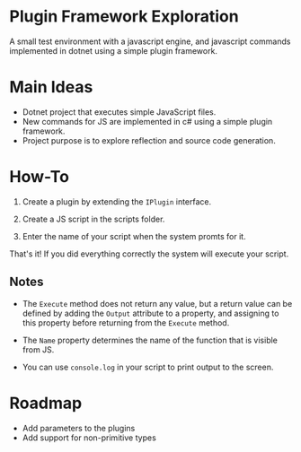 # Plugin Framework Exploration

A small test environment with a javascript engine, and javascript commands implemented in dotnet using a simple plugin framework.

# Main Ideas

- Dotnet project that executes simple JavaScript files.
- New commands for JS are implemented in c# using a simple plugin framework.
- Project purpose is to explore reflection and source code generation.

# How-To

1. Create a plugin by extending the ```IPlugin``` interface.

2. Create a JS script in the scripts folder.

3. Enter the name of your script when the system promts for it.

That's it! If you did everything correctly the system will execute your script.

## Notes

* The ```Execute``` method does not return any value, but a return value can be defined by adding the ```Output``` attribute to a property, and assigning to this property before returning from the ```Execute``` method.
    
* The ```Name``` property determines the name of the function that is visible from JS.

* You can use ```console.log``` in your script to print output to the screen.

# Roadmap

* Add parameters to the plugins
* Add support for non-primitive types
